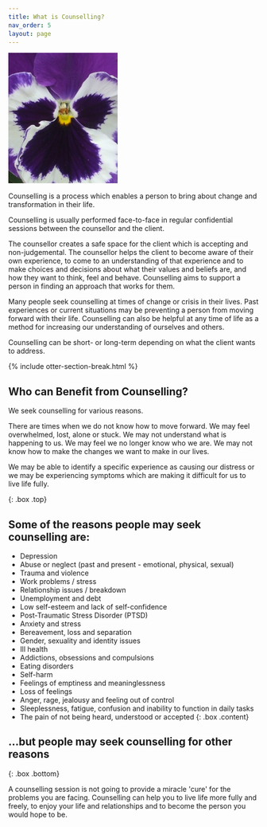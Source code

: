 ```yaml
---
title: What is Counselling?
nav_order: 5
layout: page
---
```


![Flower](/assets/flower.jpg)

Counselling is a process which enables a person to bring about change and transformation in their life.

Counselling is usually performed face-to-face in regular confidential sessions between the counsellor and the client.

The counsellor creates a safe space for the client which is accepting and non-judgemental. The counsellor helps the client to become aware of their own experience, to come to an understanding of that experience and to make choices and decisions about what their values and beliefs are, and how they want to think, feel and behave. Counselling aims to support a person in finding an approach that works for them.

Many people seek counselling at times of change or crisis in their lives. Past experiences or current situations may be preventing a person from moving forward with their life. Counselling can also be helpful at any time of life as a method for increasing our understanding of ourselves and others.

Counselling can be short- or long-term depending on what the client wants to address.

{% include otter-section-break.html %}

## Who can Benefit from Counselling?

We seek counselling for various reasons.

There are times when we do not know how to move forward. We may feel overwhelmed, lost, alone or stuck. We may not understand what is happening to us. We may feel we no longer know who we are. We may not know how to make the changes we want to make in our lives.

We may be able to identify a specific experience as causing our distress or we may be experiencing symptoms which are making it difficult for us to live life fully.

{: .box .top}
## Some of the reasons people may seek counselling are:
* Depression
* Abuse or neglect (past and present - emotional, physical, sexual)
* Trauma and violence
* Work problems / stress
* Relationship issues / breakdown
* Unemployment and debt
* Low self-esteem and lack of self-confidence
* Post-Traumatic Stress Disorder (PTSD)
* Anxiety and stress
* Bereavement, loss and separation
* Gender, sexuality and identity issues
* Ill health
* Addictions, obsessions and compulsions
* Eating disorders
* Self-harm
* Feelings of emptiness and meaninglessness
* Loss of feelings
* Anger, rage, jealousy and feeling out of control
* Sleeplessness, fatigue, confusion and inability to function in daily tasks
* The pain of not being heard, understood or accepted
{: .box .content}
## ...but people may seek counselling for other reasons
{: .box .bottom}


A counselling session is not going to provide a miracle 'cure' for the problems you are facing. Counselling can help you to live life more fully and freely, to enjoy your life and relationships and to become the person you would hope to be.